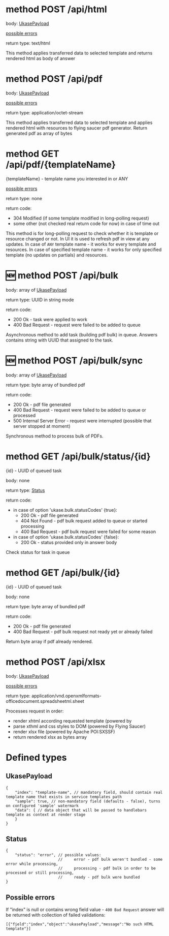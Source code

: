 # method POST /api/html

body: [UkasePayload](#ukasepayload)

[possible errors](#possible-errors)

return type: text/html

This method applies transferred data to selected template and returns rendered html as body of answer  

# method POST /api/pdf

body: [UkasePayload](#ukasepayload)

[possible errors](#possible-errors)

return type: application/octet-stream

This method applies transferred data to selected template and applies rendered html with resources to flying saucer pdf generator.
Return generated pdf as array of bytes

# method GET /api/pdf/{templateName}

{templateName} - template name you interested in or ANY 

[possible errors](#possible-errors)

return type: none

return code:
- 304 Modified (if some template modified in long-polling request)
- some other (not checked real return code for now) in case of time out 

This method is for long-polling request to check whether it is template or resource changed or not. In UI it is used to
refresh pdf in view at any updates.
In case of `ANY` template name - it works for every template and resources.
In case of specified template name - it works for only specified template (no updates on partials) and resources.

# :new: method POST /api/bulk

body: array of [UkasePayload](#ukasepayload)

return type: UUID in string mode

return code:
- 200 Ok - task were applied to work
- 400 Bad Request - request were failed to be added to queue 

Asynchronous method to add task (building pdf bulk) in queue. Answers contains string with UUID that assigned
to the task.

# :new: method POST /api/bulk/sync

body: array of [UkasePayload](#ukasepayload)

return type: byte array of bundled pdf

return code:
- 200 Ok - pdf file generated
- 400 Bad Request - request were failed to be added to queue or processed 
- 500 Internal Server Error - request were interrupted (possible that server stopped at moment) 

Synchronous method to process bulk of PDFs.

# method GET /api/bulk/status/{id}

{id} - UUID of queued task

body: none

return type: [Status](#status)

return code:
* in case of option 'ukase.bulk.statusCodes' {true}:
  - 200 Ok - pdf file generated
  - 404 Not Found - pdf bulk request added to queue or started processing 
  - 400 Bad Request - pdf bulk request were failed for some reason 
* in case of option 'ukase.bulk.statusCodes' {false}:
  - 200 Ok - status provided only in answer body

Check status for task in queue 

# method GET /api/bulk/{id}

{id} - UUID of queued task

body: none

return type: byte array of bundled pdf

return code:
- 200 Ok - pdf file generated
- 400 Bad Request - pdf bulk request not ready yet or already failed 

Return byte array if pdf already rendered.

# method POST /api/xlsx

body: [UkasePayload](#ukasepayload)

[possible errors](#possible-errors)

return type: application/vnd.openxmlformats-officedocument.spreadsheetml.sheet

Processes request in order:
* render xhtml according requested template (powered by 
* parse xthml and css styles to DOM (powered by Flying Saucer)
* render xlsx file (powered by Apache POI:SXSSF)
* return rendered xlsx as bytes array

# Defined types

## UkasePayload
```
{
    "index": "template-name", // mandatory field, should contain real template name that exists in service templates path
    "sample": true, // non-mandatory field (defaults - false), turns on configured 'sample' watermark
    "data": { // data object that will be passed to handlebars template as context at render stage
    }
}
```

## Status
```
{
    "status": "error", // possible values:
                       //     error - pdf bulk weren't bundled - some error while processing,
                       //     processing - pdf bulk in order to be processed or still processing,
                       //     ready - pdf bulk were bundled
}
```

## Possible errors
If "index" is null or contains wrong field value - `400 Bad Request` answer will be returned with collection of failed validations:
```
[{"field":"index","object":"ukasePayload","message":"No such HTML template"}]
```
